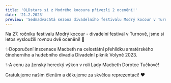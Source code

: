 ```yaml
---
title: 'OLDstars si z Modrého kocoura přivezli 2 ocenění!'
date: '21.2.2023'
preview: 'Sedmadvacátá sezona divadelního festivalu Modrý kocour v Turnově byla pro OLDstars dalším úspěšným ročníkem. Gratulujeme Dorotce Tučkové i celému týmu Macbeth!...'
--- 
```

Na 27. ročníku festivalu Modrý kocour - divadelní festival v Turnově, jsme si letos vysloužili rovnou dvě ocenění! 🤩

✨Doporučení inscenace Macbeth na celostátní přehlídku amatérského činoherního a hudebního divadla Divadelní piknik Volyně 2023.

✨A cenu za ženský herecký výkon v roli Lady Macbeth Dorotce Tučkové!

Gratulujeme našim členům a děkujeme za skvělou reprezentaci! ❤️
